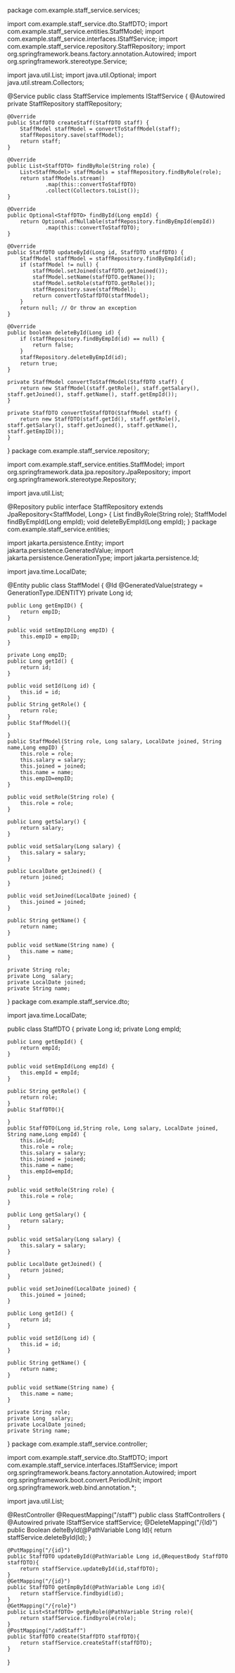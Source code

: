 package com.example.staff_service.services;

import com.example.staff_service.dto.StaffDTO;
import com.example.staff_service.entities.StaffModel;
import com.example.staff_service.interfaces.IStaffService;
import com.example.staff_service.repository.StaffRepository;
import org.springframework.beans.factory.annotation.Autowired;
import org.springframework.stereotype.Service;

import java.util.List;
import java.util.Optional;
import java.util.stream.Collectors;

@Service
public class StaffService implements IStaffService {
    @Autowired
    private StaffRepository staffRepository;

    @Override
    public StaffDTO createStaff(StaffDTO staff) {
        StaffModel staffModel = convertToStaffModel(staff);
        staffRepository.save(staffModel);
        return staff;
    }

    @Override
    public List<StaffDTO> findByRole(String role) {
        List<StaffModel> staffModels = staffRepository.findByRole(role);
        return staffModels.stream()
                .map(this::convertToStaffDTO)
                .collect(Collectors.toList());
    }

    @Override
    public Optional<StaffDTO> findById(Long empId) {
        return Optional.ofNullable(staffRepository.findByEmpId(empId))
                .map(this::convertToStaffDTO);
    }

    @Override
    public StaffDTO updateById(Long id, StaffDTO staffDTO) {
        StaffModel staffModel = staffRepository.findByEmpId(id);
        if (staffModel != null) {
            staffModel.setJoined(staffDTO.getJoined());
            staffModel.setName(staffDTO.getName());
            staffModel.setRole(staffDTO.getRole());
            staffRepository.save(staffModel);
            return convertToStaffDTO(staffModel);
        }
        return null; // Or throw an exception
    }

    @Override
    public boolean deleteById(Long id) {
        if (staffRepository.findByEmpId(id) == null) {
            return false;
        }
        staffRepository.deleteByEmpId(id);
        return true;
    }

    private StaffModel convertToStaffModel(StaffDTO staff) {
        return new StaffModel(staff.getRole(), staff.getSalary(), staff.getJoined(), staff.getName(), staff.getEmpId());
    }

    private StaffDTO convertToStaffDTO(StaffModel staff) {
        return new StaffDTO(staff.getId(), staff.getRole(), staff.getSalary(), staff.getJoined(), staff.getName(), staff.getEmpID());
    }
}
package com.example.staff_service.repository;

import com.example.staff_service.entities.StaffModel;
import org.springframework.data.jpa.repository.JpaRepository;
import org.springframework.stereotype.Repository;

import java.util.List;

@Repository
public interface StaffRepository extends JpaRepository<StaffModel, Long> {
    List<StaffModel> findByRole(String role);
    StaffModel findByEmpId(Long empId);
    void deleteByEmpId(Long empId);
}
package com.example.staff_service.entities;

import jakarta.persistence.Entity;
import jakarta.persistence.GeneratedValue;
import jakarta.persistence.GenerationType;
import jakarta.persistence.Id;

import java.time.LocalDate;

@Entity
public class StaffModel {
    @Id
    @GeneratedValue(strategy = GenerationType.IDENTITY)
    private Long id;

    public Long getEmpID() {
        return empID;
    }

    public void setEmpID(Long empID) {
        this.empID = empID;
    }

    private Long empID;
    public Long getId() {
        return id;
    }

    public void setId(Long id) {
        this.id = id;
    }
    public String getRole() {
        return role;
    }
    public StaffModel(){

    }
    public StaffModel(String role, Long salary, LocalDate joined, String name,Long empID) {
        this.role = role;
        this.salary = salary;
        this.joined = joined;
        this.name = name;
        this.empID=empID;
    }

    public void setRole(String role) {
        this.role = role;
    }

    public Long getSalary() {
        return salary;
    }

    public void setSalary(Long salary) {
        this.salary = salary;
    }

    public LocalDate getJoined() {
        return joined;
    }

    public void setJoined(LocalDate joined) {
        this.joined = joined;
    }

    public String getName() {
        return name;
    }

    public void setName(String name) {
        this.name = name;
    }

    private String role;
    private Long  salary;
    private LocalDate joined;
    private String name;
}
package com.example.staff_service.dto;

import java.time.LocalDate;

public class StaffDTO {
    private Long id;
    private Long empId;

    public Long getEmpId() {
        return empId;
    }

    public void setEmpId(Long empId) {
        this.empId = empId;
    }

    public String getRole() {
        return role;
    }
    public StaffDTO(){

    }
    public StaffDTO(Long id,String role, Long salary, LocalDate joined, String name,Long empId) {
        this.id=id;
        this.role = role;
        this.salary = salary;
        this.joined = joined;
        this.name = name;
        this.empId=empId;
    }

    public void setRole(String role) {
        this.role = role;
    }

    public Long getSalary() {
        return salary;
    }

    public void setSalary(Long salary) {
        this.salary = salary;
    }

    public LocalDate getJoined() {
        return joined;
    }

    public void setJoined(LocalDate joined) {
        this.joined = joined;
    }

    public Long getId() {
        return id;
    }

    public void setId(Long id) {
        this.id = id;
    }

    public String getName() {
        return name;
    }

    public void setName(String name) {
        this.name = name;
    }

    private String role;
    private Long  salary;
    private LocalDate joined;
    private String name;
}
package com.example.staff_service.controller;

import com.example.staff_service.dto.StaffDTO;
import com.example.staff_service.interfaces.IStaffService;
import org.springframework.beans.factory.annotation.Autowired;
import org.springframework.boot.convert.PeriodUnit;
import org.springframework.web.bind.annotation.*;

import java.util.List;

@RestController
@RequestMapping("/staff")
public class StaffControllers {
    @Autowired
    private IStaffService staffService;
    @DeleteMapping("/{Id}")
    public Boolean delteById(@PathVariable Long Id){
        return staffService.deleteById(Id);
    }

    @PutMapping("/{id}")
    public StaffDTO updateById(@PathVariable Long id,@RequestBody StaffDTO staffDTO){
        return staffService.updateById(id,staffDTO);
    }
    @GetMapping("/{id}")
    public StaffDTO getEmpById(@PathVariable Long id){
        return staffService.findbyid(id);
    }
    @GetMapping("/{role}")
    public List<StaffDTO> getByRole(@PathVariable String role){
        return staffService.findbyrole(role);
    }
    @PostMapping("/addStaff")
    public StaffDTO create(StaffDTO staffDTO){
        return staffService.createStaff(staffDTO);
    }
}
